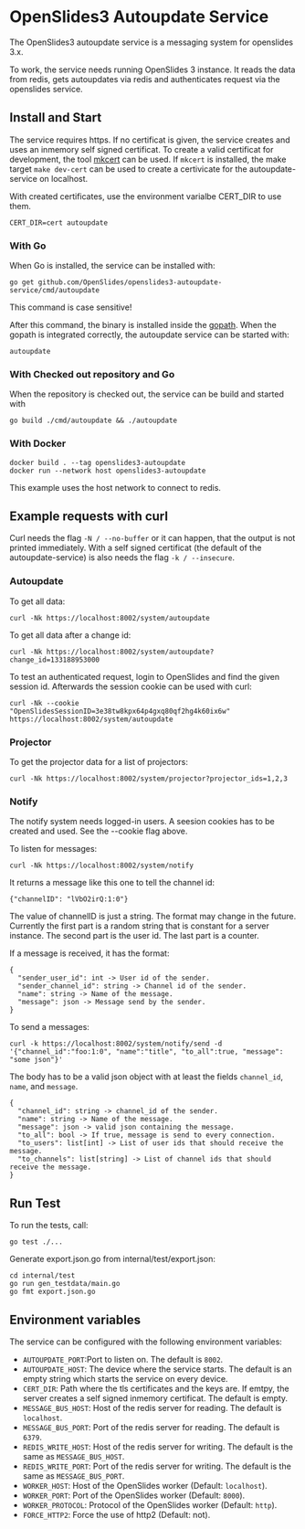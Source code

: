 # OpenSlides3 Autoupdate Service

The OpenSlides3 autoupdate service is a messaging system for openslides 3.x.

To work, the service needs running OpenSlides 3 instance. It reads the data from
redis, gets autoupdates via redis and authenticates request via the openslides
service.


## Install and Start

The service requires https. If no certificat is given, the service creates and
uses an inmemory self signed certificat. To create a valid certificat for
development, the tool [mkcert](https://github.com/FiloSottile/mkcert) can be
used. If `mkcert` is installed, the make target `make dev-cert` can be used to
create a certivicate for the autoupdate-service on localhost.

With created certificates, use the environment varialbe CERT_DIR to use them.

```
CERT_DIR=cert autoupdate
```


### With Go

When Go is installed, the service can be installed with:

```
go get github.com/OpenSlides/openslides3-autoupdate-service/cmd/autoupdate
```

This command is case sensitive!

After this command, the binary is installed inside the
[gopath](https://github.com/golang/go/wiki/GOPATH). When the gopath is
integrated correctly, the autoupdate service can be started with:

```
autoupdate
```

### With Checked out repository and Go

When the repository is checked out, the service can be build and started with

```
go build ./cmd/autoupdate && ./autoupdate
```

### With Docker

```
docker build . --tag openslides3-autoupdate
docker run --network host openslides3-autoupdate
```

This example uses the host network to connect to redis.


## Example requests with curl

Curl needs the flag `-N / --no-buffer` or it can happen, that the output is not
printed immediately. With a self signed certificat (the default of the
autoupdate-service) is also needs the flag `-k / --insecure`.


### Autoupdate

To get all data:

```
curl -Nk https://localhost:8002/system/autoupdate
```

To get all data after a change id:

```
curl -Nk https://localhost:8002/system/autoupdate?change_id=133188953000
```

To test an authenticated request, login to OpenSlides and find the given session
id. Afterwards the session cookie can be used with curl:

```
curl -Nk --cookie "OpenSlidesSessionID=3e38tw8kpx64p4gxq80qf2hg4k60ix6w" https://localhost:8002/system/autoupdate
```


### Projector

To get the projector data for a list of projectors:

```
curl -Nk https://localhost:8002/system/projector?projector_ids=1,2,3
```


### Notify

The notify system needs logged-in users. A seesion cookies has to be created and
used. See the --cookie flag above.

To listen for messages:

```
curl -Nk https://localhost:8002/system/notify
```

It returns a message like this one to tell the channel id:

`{"channelID": "lVbO2irQ:1:0"}`

The value of channelID is just a string. The format may change in the future.
Currently the first part is a random string that is constant for a server
instance. The second part is the user id. The last part is a counter.

If a message is received, it has the format:

```
{
  "sender_user_id": int -> User id of the sender.
  "sender_channel_id": string -> Channel id of the sender.
  "name": string -> Name of the message.
  "message": json -> Message send by the sender.
}
```


To send a messages:

```
curl -k https://localhost:8002/system/notify/send -d '{"channel_id":"foo:1:0", "name":"title", "to_all":true, "message": "some json"}'
```

The body has to be a valid json object with at least the fields `channel_id`,
`name`, and `message`.

```
{
  "channel_id": string -> channel_id of the sender.
  "name": string -> Name of the message.
  "message": json -> valid json containing the message.
  "to_all": bool -> If true, message is send to every connection.
  "to_users": list[int] -> List of user ids that should receive the message.
  "to_channels": list[string] -> List of channel ids that should receive the message.
}
```


## Run Test

To run the tests, call:

```
go test ./...
```

Generate export.json.go from internal/test/export.json:

```
cd internal/test
go run gen_testdata/main.go
go fmt export.json.go
```

## Environment variables

The service can be configured with the following environment variables:

* `AUTOUPDATE_PORT`:Port to listen on. The default is `8002`.
* `AUTOUPDATE_HOST`: The device where the service starts. The default is an
  empty string which starts the service on every device.
* `CERT_DIR`: Path where the tls certificates and the keys are. If emtpy, the
  server creates a self signed inmemory certificat. The default is empty.
* `MESSAGE_BUS_HOST`: Host of the redis server for reading. The default is
  `localhost`.
* `MESSAGE_BUS_PORT`: Port of the redis server for reading. The default is
  `6379`.
* `REDIS_WRITE_HOST`: Host of the redis server for writing. The default is the
  same as `MESSAGE_BUS_HOST`.
* `REDIS_WRITE_PORT`: Port of the redis server for writing. The default is the
  same as `MESSAGE_BUS_PORT`.
* `WORKER_HOST`: Host of the OpenSlides worker (Default: `localhost`).
* `WORKER_PORT`: Port of the OpenSlides worker (Default: `8000`).
* `WORKER_PROTOCOL`: Protocol of the OpenSlides worker (Default: `http`).
* `FORCE_HTTP2`: Force the use of http2 (Default: not).
